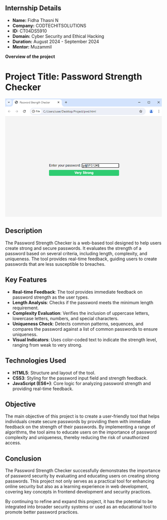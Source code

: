 ## Internship Details

- **Name:** Fidha Thasni N
- **Company:** CODTECHITSOLUTIONS
- **ID:** CT04DS5910
- **Domain:** Cyber Security and Ethical Hacking
- **Duration:** August 2024 - September 2024
- **Mentor:** Muzammil

**Overview of the project**

# Project Title: Password Strength Checker
![Alt text](https://github.com/fidhathasnin/CODTECH-Task1/blob/main/pwd.PNG)

## Description
The Password Strength Checker is a web-based tool designed to help users create strong and secure passwords. It evaluates the strength of a password based on several criteria, including length, complexity, and uniqueness. The tool provides real-time feedback, guiding users to create passwords that are less susceptible to breaches.

## Key Features
- **Real-time Feedback**: The tool provides immediate feedback on password strength as the user types.
- **Length Analysis**: Checks if the password meets the minimum length requirement.
- **Complexity Evaluation**: Verifies the inclusion of uppercase letters, lowercase letters, numbers, and special characters.
- **Uniqueness Check**: Detects common patterns, sequences, and compares the password against a list of common passwords to ensure uniqueness.
- **Visual Indicators**: Uses color-coded text to indicate the strength level, ranging from weak to very strong.

## Technologies Used
- **HTML5**: Structure and layout of the tool.
- **CSS3**: Styling for the password input field and strength feedback.
- **JavaScript (ES6+)**: Core logic for analyzing password strength and providing real-time feedback.

## Objective
The main objective of this project is to create a user-friendly tool that helps individuals create secure passwords by providing them with immediate feedback on the strength of their passwords. By implementing a range of algorithms, the tool aims to educate users on the importance of password complexity and uniqueness, thereby reducing the risk of unauthorized access.

## Conclusion
The Password Strength Checker successfully demonstrates the importance of password security by evaluating and educating users on creating strong passwords. This project not only serves as a practical tool for enhancing online security but also as a learning experience in web development, covering key concepts in frontend development and security practices.

By continuing to refine and expand this project, it has the potential to be integrated into broader security systems or used as an educational tool to promote better password practices.
